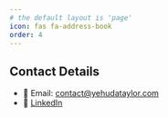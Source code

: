 ```yaml
---
# the default layout is 'page'
icon: fas fa-address-book
order: 4
---
```


## Contact Details
- 📧 Email: contact@yehudataylor.com
- 💼 [LinkedIn](https://www.linkedin.com/in/yehuda-taylor/)

